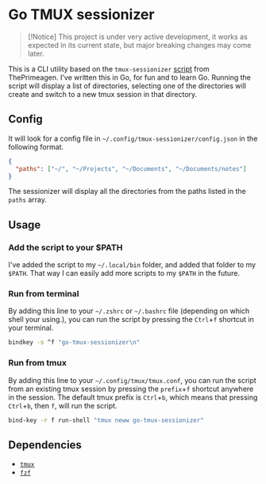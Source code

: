 # Go TMUX sessionizer

> [!Notice]
> This project is under very active development, it works as expected in its current state, but major breaking changes may come later.

This is a CLI utility based on the `tmux-sessionizer` [script](https://github.com/ThePrimeagen/.dotfiles/blob/master/bin/.local/scripts/tmux-sessionizer) from ThePrimeagen. I've written this in Go, for fun and to learn Go.
Running the script will display a list of directories, selecting one of the directories will create and switch to a new tmux session in that directory.

## Config

It will look for a config file in `~/.config/tmux-sessionizer/config.json` in the following format.

```json
{
  "paths": ["~/", "~/Projects", "~/Documents", "~/Documents/notes"]
}
```

The sessionizer will display all the directories from the paths listed in the `paths` array.

## Usage

### Add the script to your $PATH

I've added the script to my `~/.local/bin` folder, and added that folder to my `$PATH`. That way I can easily add more scripts to my `$PATH` in the future.

### Run from terminal

By adding this line to your `~/.zshrc` or `~/.bashrc` file (depending on which shell your using.), you can run the script by pressing the `Ctrl`+`f` shortcut in your terminal.

```bash
bindkey -s ^f "go-tmux-sessionizer\n"
```

### Run from tmux

By adding this line to your `~/.config/tmux/tmux.conf`, you can run the script from an existing tmux session by pressing the `prefix`+`f` shortcut anywhere in the session.
The default tmux prefix is `Ctrl`+`b`, which means that pressing `Ctrl`+`b`, then `f`, will run the script.

```bash
bind-key -r f run-shell "tmux neww go-tmux-sessionizer"
```

## Dependencies

- [`tmux`](https://github.com/tmux/tmux/wiki)
- [`fzf`](https://github.com/junegunn/fzf)
